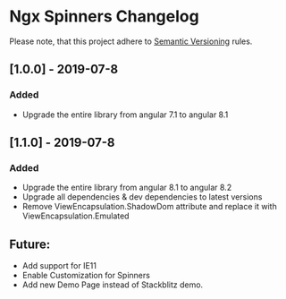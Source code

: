 # Ngx Spinners Changelog
Please note, that this project adhere to [Semantic Versioning](http://semver.org/spec/v2.0.0.html) rules.

## [1.0.0] - 2019-07-8

### Added
- Upgrade the entire library from angular 7.1 to angular 8.1

## [1.1.0] - 2019-07-8

### Added
- Upgrade the entire library from angular 8.1 to angular 8.2
- Upgrade all dependencies & dev dependencies to latest versions  
- Remove ViewEncapsulation.ShadowDom attribute and replace it with ViewEncapsulation.Emulated

## Future:
- Add support for IE11
- Enable Customization for Spinners
- Add new Demo Page instead of Stackblitz demo.

